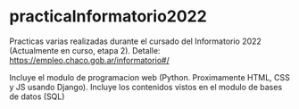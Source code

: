 # practicaInformatorio2022
Practicas varias realizadas durante el cursado del Informatorio 2022 (Actualmente en curso, etapa 2). Detalle: https://empleo.chaco.gob.ar/informatorio#/

Incluye el modulo de programacion web (Python. Proximamente HTML, CSS y JS usando Django). 
Incluye los contenidos vistos en el modulo de bases de datos (SQL)